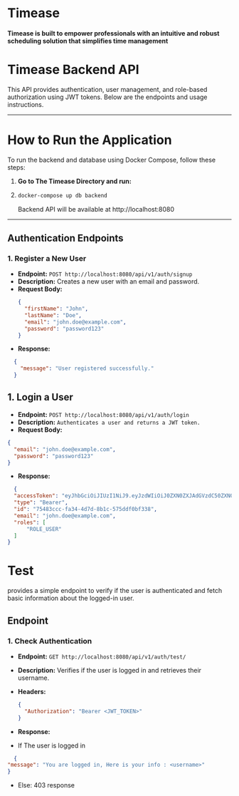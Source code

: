 # Timease
#### Timease is built to empower professionals with an intuitive and robust scheduling solution that simplifies time management

# **Timease Backend API**

This API provides authentication, user management, and role-based authorization using JWT tokens. Below are the endpoints and usage instructions.

---
# **How to Run the Application**

To run the backend and database using Docker Compose, follow these steps:

1. **Go to The Timease Directory and run:**
2. 
   ```bash
   docker-compose up db backend
   ```
   Backend API will be available at http://localhost:8080

---
## **Authentication Endpoints**

### **1. Register a New User**
- **Endpoint:** `POST http://localhost:8080/api/v1/auth/signup`
- **Description:** Creates a new user with an email and password.
- **Request Body:**
  ```json
  {
    "firstName": "John",
    "lastName": "Doe",
    "email": "john.doe@example.com",
    "password": "password123"
  }
  ```
 - **Response:**
  ```json
    {
      "message": "User registered successfully."
    }
```


## **1. Login a User**

- **Endpoint:** `POST http://localhost:8080/api/v1/auth/login`
- **Description:**  `Authenticates a user and returns a JWT token.`
- **Request Body:** 
```json
{
  "email": "john.doe@example.com",
  "password": "password123"
}
```

 - **Response:**
  ```json
    {
    "accessToken": "eyJhbGciOiJIUzI1NiJ9.eyJzdWIiOiJ0ZXN0ZXJAdGVzdC50ZXN0IiwiaWF0IjoxNzMyNDc4NjEwLCJleHAiOjE3MzI0ODIyMTB9.QFTpWgNbCJN381euzDig5kBNrhHdX-pfo0QjMFdH6Ko",
    "type": "Bearer",
    "id": "75483ccc-fa34-4d7d-8b1c-575ddf0bf338",
    "email": "john.doe@example.com",
    "roles": [
        "ROLE_USER"
    ]
}
```

# **Test**

 provides a simple endpoint to verify if the user is authenticated and fetch basic information about the logged-in user.


## **Endpoint**

### **1. Check Authentication**
- **Endpoint:** `GET http://localhost:8080/api/v1/auth/test/`
- **Description:** Verifies if the user is logged in and retrieves their username.
- **Headers:**
  ```json
  {
    "Authorization": "Bearer <JWT_TOKEN>"
  }
  ```

- **Response:**
-  If The user is logged in
  ```json
    {
  "message": "You are logged in, Here is your info : <username>"
}

```
- Else: 403 response
